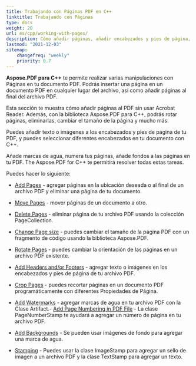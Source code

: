 ```yaml
---
title: Trabajando con Páginas PDF en C++
linktitle: Trabajando con Páginas
type: docs
weight: 20
url: es/cpp/working-with-pages/
description: Cómo añadir páginas, añadir encabezados y pies de página, añadir marcas de agua lo puedes saber en esta sección. Aspose.PDF para C++ te explica todos los detalles sobre este tema.
lastmod: "2021-12-03"
sitemap:
    changefreq: "weekly"
    priority: 0.7
---
```


**Aspose.PDF para C++** te permite realizar varias manipulaciones con Páginas en tu documento PDF.
Podrás insertar una página en un documento PDF en cualquier lugar del archivo, así como añadir páginas al final del archivo PDF.

Esta sección te muestra cómo añadir páginas al PDF sin usar Acrobat Reader.
Además, con la biblioteca Aspose.PDF para C++, podrás rotar páginas, eliminarlas, cambiar el tamaño de la página y mucho más.

Puedes añadir texto o imágenes a los encabezados y pies de página de tu PDF, y puedes seleccionar diferentes encabezados en tu documento con C++.

Añade marcas de agua, numera tus páginas, añade fondos a las páginas en tu PDF. The Aspose.PDF for C++ te permitirá resolver todas estas tareas.

Puedes hacer lo siguiente:

- [Add Pages](/pdf/cpp/add-pages/) - agregar páginas en la ubicación deseada o al final de un archivo PDF y eliminar una página de tu documento.
- [Move Pages](/pdf/cpp/move-pages/) - mover páginas de un documento a otro.
- [Delete Pages](/pdf/cpp/delete-pages/) - eliminar página de tu archivo PDF usando la colección PageCollection.
- [Change Page size](/pdf/cpp/change-page-size) - puedes cambiar el tamaño de la página PDF con un fragmento de código usando la biblioteca Aspose.PDF.
- [Rotate Pages](/pdf/cpp/rotate-pages/) - puedes cambiar la orientación de las páginas en un archivo PDF existente.
- [Add Headers and/or Footers](/pdf/cpp/add-headers-and-footers-of-pdf-file/) - agregar texto o imágenes en los encabezados y pies de página de tu archivo PDF.
- [Crop Pages](/pdf/cpp/crop-pages/) - puedes recortar páginas en un documento PDF programáticamente con diferentes Propiedades de Página.

- [Add Watermarks](/pdf/cpp/add-watermarks/) - agregar marcas de agua en tu archivo PDF con la Clase Artifact.- [Add Page Numbering in PDF File](/pdf/cpp/add-page-number/) - La clase PageNumberStamp te ayudará a agregar un número de página en tu archivo PDF.
- [Add Backgrounds](/pdf/cpp/add-backgrounds/) - Se pueden usar imágenes de fondo para agregar una marca de agua.
- [Stamping](/pdf/cpp/stamping/) - Puedes usar la clase ImageStamp para agregar un sello de imagen a un archivo PDF y la clase TextStamp para agregar un texto.